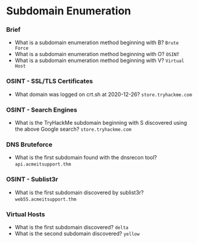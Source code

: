 # Subdomain Enumeration

### Brief
- What is a subdomain enumeration method beginning with B? `Brute Force`<br />
- What is a subdomain enumeration method beginning with O? `OSINT`<br />
- What is a subdomain enumeration method beginning with V? `Virtual Host`<br />

### OSINT - SSL/TLS Certificates
- What domain was logged on crt.sh at 2020-12-26? `store.tryhackme.com`<br />

### OSINT - Search Engines
- What is the TryHackMe subdomain beginning with S discovered using the above Google search? `store.tryhackme.com`<br />

### DNS Bruteforce
- What is the first subdomain found with the dnsrecon tool? `api.acmeitsupport.thm`<br />

### OSINT - Sublist3r
- What is the first subdomain discovered by sublist3r? `web55.acmeitsupport.thm`<br />

### Virtual Hosts
- What is the first subdomain discovered? `delta`<br />
- What is the second subdomain discovered? `yellow`<br />
